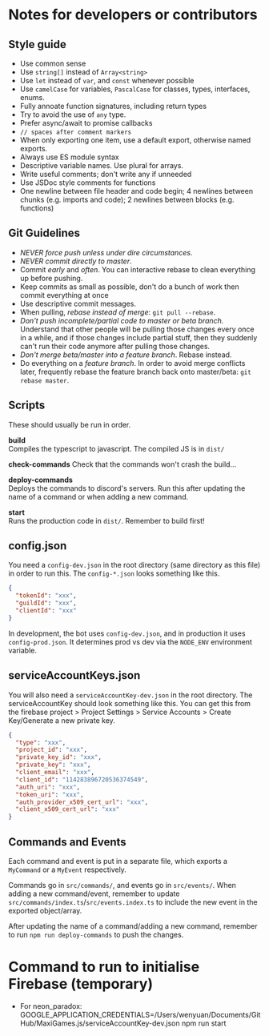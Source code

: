 # Notes for developers or contributors

## Style guide

- Use common sense
- Use `string[]` instead of `Array<string>`
- Use `let` instead of `var`, and `const` whenever possible
- Use `camelCase` for variables, `PascalCase` for classes, types, interfaces,
  enums.
- Fully annoate function signatures, including return types
- Try to avoid the use of `any` type.
- Prefer async/await to promise callbacks
- `// spaces after comment markers`
- When only exporting one item, use a default export, otherwise named exports.
- Always use ES module syntax
- Descriptive variable names. Use plural for arrays.
- Write useful comments; don't write any if unneeded
- Use JSDoc style comments for functions
- One newline between file header and code begin; 4 newlines between chunks (e.g. imports and code); 2 newlines between blocks (e.g. functions)

## Git Guidelines

- _NEVER force push unless under dire circumstances_.
- _NEVER commit directly to master_.
- Commit _early_ and _often_. You can interactive rebase to clean everything up
  before pushing.
- Keep commits as small as possible, don't do a bunch of work then commit
  everything at once
- Use descriptive commit messages.
- When pulling, _rebase instead of merge_: `git pull --rebase`.
- _Don't push incomplete/partial code to master or beta branch._ Understand that
  other people will be pulling those changes every once in a while, and if those
  changes include partial stuff, then they suddenly can't run their code anymore
  after pulling those changes.
- _Don't merge beta/master into a feature branch_. Rebase instead.
- Do everything on a _feature branch_. In order to avoid merge conflicts later,
  frequently rebase the feature branch back onto master/beta:
  `git rebase master`.

## Scripts

These should usually be run in order.

**build**  
Compiles the typescript to javascript. The compiled JS is in `dist/`

**check-commands** Check that the commands won't crash the build...

**deploy-commands**  
Deploys the commands to discord's servers. Run this after updating the name of a
command or when adding a new command.

**start**  
Runs the production code in `dist/`. Remember to build first!

## config.json

You need a `config-dev.json` in the root directory (same directory as this file)
in order to run this. The `config-*.json` looks something like this.

```json
{
  "tokenId": "xxx",
  "guildId": "xxx",
  "clientId": "xxx"
}
```

In development, the bot uses `config-dev.json`, and in production it uses
`config-prod.json`. It determines prod vs dev via the `NODE_ENV` environment
variable.

## serviceAccountKeys.json

You will also need a `serviceAccountKey-dev.json` in the root directory. The
serviceAccountKey should look something like this. You can get this from the
firebase project > Project Settings > Service Accounts > Create Key/Generate a
new private key.

```json
{
  "type": "xxx",
  "project_id": "xxx",
  "private_key_id": "xxx",
  "private_key": "xxx",
  "client_email": "xxx",
  "client_id": "114283896720536374549",
  "auth_uri": "xxx",
  "token_uri": "xxx",
  "auth_provider_x509_cert_url": "xxx",
  "client_x509_cert_url": "xxx"
}
```

## Commands and Events

Each command and event is put in a separate file, which exports a `MyCommand` or
a `MyEvent` respectively.

Commands go in `src/commands/`, and events go in `src/events/`. When adding a
new command/event, remember to update
`src/commands/index.ts`/`src/events.index.ts` to include the new event in the
exported object/array.

After updating the name of a command/adding a new command, remember to run
`npm run deploy-commands` to push the changes.

# Command to run to initialise Firebase (temporary)

- For neon_paradox:
  GOOGLE_APPLICATION_CREDENTIALS=/Users/wenyuan/Documents/GitHub/MaxiGames.js/serviceAccountKey-dev.json
  npm run start
